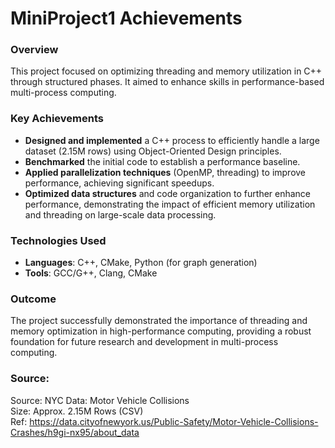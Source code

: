 # MiniProject1 Achievements

### Overview
This project focused on optimizing threading and memory utilization in C++ through structured phases. It aimed to enhance skills in performance-based multi-process computing.

### Key Achievements
- **Designed and implemented** a C++ process to efficiently handle a large dataset (2.15M rows) using Object-Oriented Design principles.
- **Benchmarked** the initial code to establish a performance baseline.
- **Applied parallelization techniques** (OpenMP, threading) to improve performance, achieving significant speedups.
- **Optimized data structures** and code organization to further enhance performance, demonstrating the impact of efficient memory utilization and threading on large-scale data processing.

### Technologies Used
- **Languages**: C++, CMake, Python (for graph generation)
- **Tools**: GCC/G++, Clang, CMake

### Outcome
The project successfully demonstrated the importance of threading and memory optimization in high-performance computing, providing a robust foundation for future research and development in multi-process computing.

### Source:
Source: NYC Data: Motor Vehicle Collisions <br>
Size: Approx. 2.15M Rows (CSV) <br>
Ref: https://data.cityofnewyork.us/Public-Safety/Motor-Vehicle-Collisions-Crashes/h9gi-nx95/about_data
